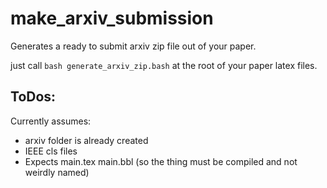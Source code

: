 # make_arxiv_submission
Generates a ready to submit arxiv zip file out of your paper.

just call `bash generate_arxiv_zip.bash` at the root of your paper latex files.

## ToDos:

Currently assumes:
- arxiv folder is already created
- IEEE cls files
- Expects main.tex main.bbl (so the thing must be compiled and not weirdly named)
